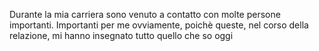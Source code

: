 Durante la mia carriera sono venuto a contatto con molte persone importanti. Importanti per me ovviamente, poichè queste, nel corso della relazione, mi hanno insegnato tutto quello che so oggi


